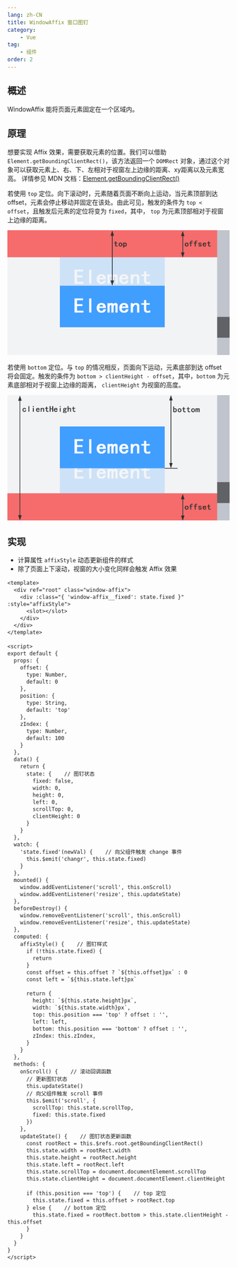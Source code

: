 ```yaml
---
lang: zh-CN
title: WindowAffix 窗口图钉
category:
    - Vue
tag:
    - 组件
order: 2
---
```


## 概述

WindowAffix 能将页面元素固定在一个区域内。

## 原理

想要实现 Affix 效果，需要获取元素的位置。我们可以借助 `Element.getBoundingClientRect()`，该方法返回一个 `DOMRect` 对象，通过这个对象可以获取元素上、右、下、左相对于视窗左上边缘的距离、xy距离以及元素宽高。
详情参见 MDN 文档：[Element.getBoundingClientRect()](https://developer.mozilla.org/zh-CN/docs/Web/API/Element/getBoundingClientRect)

若使用 `top` 定位。向下滚动时，元素随着页面不断向上运动，当元素顶部到达 offset，元素会停止移动并固定在该处。由此可见，触发的条件为 `top < offset`，且触发后元素的定位将变为 `fixed`，其中， `top` 为元素顶部相对于视窗上边缘的距离。

![WindowAffix top 定位](/assets/images/case/WindowAffix_Top.jpg)

若使用 `bottom` 定位。与 `top` 的情况相反，页面向下运动，元素底部到达 offset 将会固定。触发的条件为 `bottom > clientHeight - offset`，其中，`bottom` 为元素底部相对于视窗上边缘的距离， `clientHeight` 为视窗的高度。

![WindowAffix bottom 定位](/assets/images/case/WindowAffix_Bottom.jpg)

## 实现

- 计算属性 `affixStyle` 动态更新组件的样式
- 除了页面上下滚动，视窗的大小变化同样会触发 Affix 效果

```vue
<template>
  <div ref="root" class="window-affix">
    <div :class="{ 'window-affix__fixed': state.fixed }" :style="affixStyle">
      <slot></slot>
    </div>
  </div>
</template>

<script>
export default {
  props: {
    offset: {
      type: Number,
      default: 0
    },
    position: {
      type: String,
      default: 'top'
    },
    zIndex: {
      type: Number,
      default: 100
    }
  },
  data() {
    return {
      state: {    // 图钉状态
        fixed: false,
        width: 0,
        height: 0,
        left: 0,
        scrollTop: 0,
        clientHeight: 0
      }
    }
  },
  watch: {
    'state.fixed'(newVal) {    // 向父组件触发 change 事件
      this.$emit('changr', this.state.fixed)
    }
  },
  mounted() {
    window.addEventListener('scroll', this.onScroll)
    window.addEventListener('resize', this.updateState)
  },
  beforeDestroy() {
    window.removeEventListener('scroll', this.onScroll)
    window.removeEventListener('resize', this.updateState)
  },
  computed: {
    affixStyle() {    // 图钉样式
      if (!this.state.fixed) {
        return
      }
      const offset = this.offset ? `${this.offset}px` : 0
      const left = `${this.state.left}px`

      return {
        height: `${this.state.height}px`,
        width: `${this.state.width}px`,
        top: this.position === 'top' ? offset : '',
        left: left,
        bottom: this.position === 'bottom' ? offset : '',
        zIndex: this.zIndex,
      }
    }
  },
  methods: {
    onScroll() {    // 滚动回调函数
      // 更新图钉状态
      this.updateState()
      // 向父组件触发 scroll 事件
      this.$emit('scroll', {
        scrollTop: this.state.scrollTop,
        fixed: this.state.fixed
      })
    },
    updateState() {    // 图钉状态更新函数
      const rootRect = this.$refs.root.getBoundingClientRect()
      this.state.width = rootRect.width
      this.state.height = rootRect.height
      this.state.left = rootRect.left
      this.state.scrollTop = document.documentElement.scrollTop
      this.state.clientHeight = document.documentElement.clientHeight

      if (this.position === 'top') {    // top 定位
        this.state.fixed = this.offset > rootRect.top
      } else {    // bottom 定位
        this.state.fixed = rootRect.bottom > this.state.clientHeight - this.offset
      }
    }
  }
}
</script>
```
